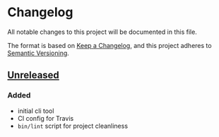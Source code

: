 # Changelog

All notable changes to this project will be documented in this file.

The format is based on [Keep a Changelog](https://keepachangelog.com/en/1.0.0/),
and this project adheres to [Semantic Versioning](https://semver.org/spec/v2.0.0.html).

## [Unreleased]

### Added

- initial cli tool
- CI config for Travis
- `bin/lint` script for project cleanliness

[unreleased]: https://github.com/CoffeeAndCode/git-remote-open/compare/6d4942b...HEAD
